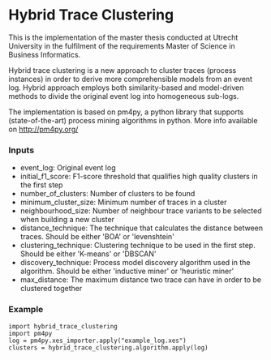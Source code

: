 # Hybrid Trace Clustering

This is the implementation of the master thesis conducted at Utrecht University in the fulfilment of the requirements Master of Science in Business Informatics.

Hybrid trace clustering is a new approach to cluster traces (process instances) in order to derive more comprehensible models from an event log. Hybrid approach employs both similarity-based and model-driven methods to divide the original event log into homogeneous sub-logs.

The implementation is based on pm4py, a python library that supports (state-of-the-art) process mining algorithms in python. More info available on http://pm4py.org/

### Inputs

- event_log: Original event log
- initial_f1_score: F1-score threshold that qualifies high quality clusters in the first step
- number_of_clusters: Number of clusters to be found
- minimum_cluster_size: Minimum number of traces in a cluster 
- neighbourhood_size: Number of neighbour trace variants to be selected when building a new cluster
- distance_technique: The technique that calculates the distance between traces. Should be either 'BOA' or 'levenshtein'
- clustering_technique: Clustering technique to be used in the first step. Should be either 'K-means' or 'DBSCAN'
- discovery_technique: Process model discovery algorithm used in the algorithm. Should be either 'inductive miner' or 'heuristic miner'
- max_distance: The maximum distance two trace can have in order to be clustered together

### Example

    import hybrid_trace_clustering
    import pm4py
    log = pm4py.xes_importer.apply("example_log.xes")
    clusters = hybrid_trace_clustering.algorithm.apply(log)
    
    
